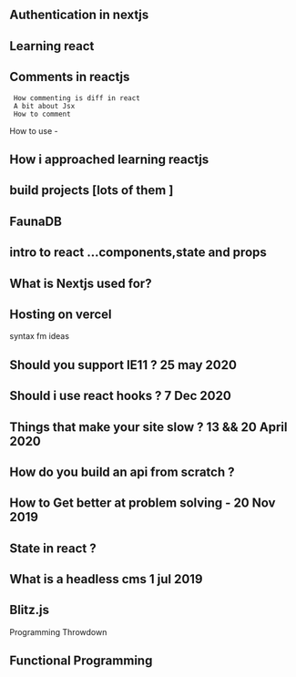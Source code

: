 ## Authentication in nextjs

## Learning react

## Comments in reactjs

     How commenting is diff in react
     A bit about Jsx
     How to comment

How to use - 

## How i approached learning reactjs

## build projects [lots of them ]

## FaunaDB

## intro to react ...components,state and props

## What is Nextjs used for?

## Hosting on vercel

syntax fm ideas

## Should you support IE11 ? 25 may 2020

## Should i use react hooks ? 7 Dec 2020

## Things that make your site slow ? 13 && 20 April 2020

## How do you build an api from scratch ?

## How to Get better at problem solving - 20 Nov 2019

## State in react ?

## What is a headless cms 1 jul 2019

## Blitz.js

Programming Throwdown

## Functional Programming

## 

